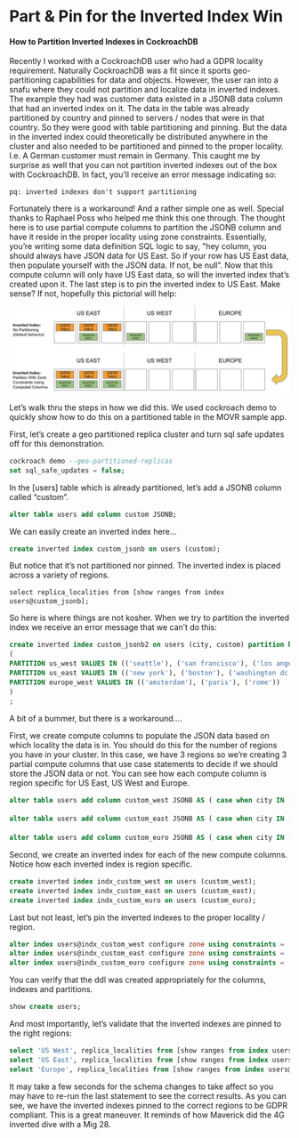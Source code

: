 # Part & Pin for the Inverted Index Win

#### How to Partition Inverted Indexes in CockroachDB

Recently I worked with a CockroachDB user who had a GDPR locality requirement.  Naturally CockroachDB was a fit since it sports geo-partitioning capabilities for data and objects.  However, the user ran into a snafu where they could not partition and localize data in inverted indexes.  The example they had was customer data existed in a JSONB data column that had an inverted index on it.  The data in the table was already partitioned by country and pinned to servers / nodes that were in that country.  So they were good with table partitioning and pinning.  But the data in the inverted index could theoretically be distributed anywhere in the cluster and also needed to be partitioned and pinned to the proper locality.  I.e.  A German customer must remain in Germany.  This caught me by surprise as well that you can not partition inverted indexes out of the box with CockroachDB.  In fact, you’ll receive an error message indicating so:

```
pq: inverted indexes don't support partitioning
```

Fortunately there is a workaround!  And a rather simple one as well.  Special thanks to Raphael Poss who helped me think this one through.  The thought here is to use partial compute columns to partition the JSONB column and have it reside in the proper locality using zone constraints.  Essentially, you’re writing some data definition SQL logic to say, "hey column, you should always have JSON data for US East.  So if your row has US East data, then populate yourself with the JSON data.  If not, be null”.  Now that this compute column will only have US East data, so will the inverted index that’s created upon it. The last step is to pin the inverted index to US East.  Make sense?  If not, hopefully this pictorial will help:

![](./inverted_index.png)


Let’s walk thru the steps in how we did this.  We used cockroach demo to quickly show how to do this on a partitioned table in the MOVR sample app.

First, let’s create a geo partitioned replica cluster and turn sql safe updates off for this demonstration.

```sql
cockroach demo --geo-partitioned-replicas
set sql_safe_updates = false;
```

In the [users] table which is already partitioned, let’s add a JSONB column called “custom”.

```sql
alter table users add column custom JSONB;
```

We can easily create an inverted index here...

```sql
create inverted index custom_jsonb on users (custom);
```

But notice that it’s not partitioned nor pinned.  The inverted index is placed across a variety of regions.

```sql_safe_updates
select replica_localities from [show ranges from index users@custom_jsonb];
```

So here is where things are not kosher.  When we try to partition the inverted index we receive an error message that we can’t do this:

```sql
create inverted index custom_jsonb2 on users (city, custom) partition by list (city)
(
PARTITION us_west VALUES IN (('seattle'), ('san francisco'), ('los angeles')),
PARTITION us_east VALUES IN (('new york'), ('boston'), ('washington dc')),
PARTITION europe_west VALUES IN (('amsterdam'), ('paris'), ('rome'))
)
;
```


A bit of a bummer, but there is a workaround….

First, we create compute columns to populate the JSON data based on which locality the data is in.  You should do this for the number of regions you have in your cluster.  In this case, we have 3 regions so we’re creating 3 partial compute columns that use case statements to decide if we should store the JSON data or not.  You can see how each compute column is region specific for US East, US West and Europe.

```sql
alter table users add column custom_west JSONB AS ( case when city IN ('seattle', 'san francisco', 'los angeles') then custom else null end ) STORED;

alter table users add column custom_east JSONB AS ( case when city IN ('new york', 'boston', 'washington dc')  then custom else null end ) STORED;  

alter table users add column custom_euro JSONB AS ( case when city IN ('amsterdam', 'paris', 'rome') then custom else null end ) STORED;
```


Second, we create an inverted index for each of the new compute columns.  Notice how each inverted index is region specific.

```sql
create inverted index indx_custom_west on users (custom_west);
create inverted index indx_custom_east on users (custom_east);
create inverted index indx_custom_euro on users (custom_euro);
```

Last but not least, let’s pin the inverted indexes to the proper locality / region.

```sql
alter index users@indx_custom_west configure zone using constraints = '{"+region=us-west1"}',  num_replicas = 3;
alter index users@indx_custom_east configure zone using constraints = '{"+region=us-east1"}',  num_replicas = 3;
alter index users@indx_custom_euro configure zone using constraints = '{"+region=europe-west1"}',  num_replicas = 3;
```

You can verify that the ddl was created appropriately for the columns, indexes and partitions.

```sql
show create users;
```

And most importantly, let’s validate that the inverted indexes are pinned to the right regions:

```sql
select 'US West', replica_localities from [show ranges from index users@indx_custom_west];
select 'US East', replica_localities from [show ranges from index users@indx_custom_east];
select 'Europe', replica_localities from [show ranges from index users@indx_custom_euro];
```



It may take a few seconds for the schema changes to take affect so you may have to re-run the last statement to see the correct results.  As you can see, we have the inverted indexes pinned to the correct regions to be GDPR compliant.  This is a great maneuver.  It reminds of how Maverick did the 4G inverted dive with a Mig 28.
